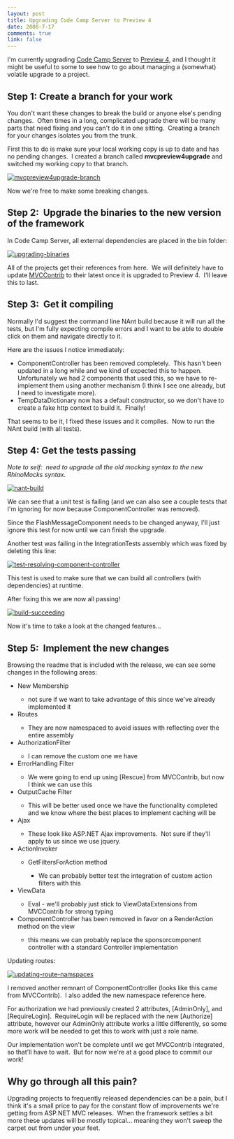 ```yaml
--- 
layout: post
title: Upgrading Code Camp Server to Preview 4
date: 2008-7-17
comments: true
link: false
---
```

<p>I'm currently upgrading <a href="http://codecampserver.org">Code Camp Server</a> to <a href="http://codeplex.com/aspnet">Preview 4</a>, and I thought it might be useful to some to see how to go about managing a (somewhat) volatile upgrade to a project.</p> <h2>Step 1: Create a branch for your work</h2> <p>You don't want these changes to break the build or anyone else's pending changes.&nbsp; Often times in a long, complicated upgrade there will be many parts that need fixing and you can't do it in one sitting.&nbsp; Creating a branch for your changes isolates you from the trunk.</p> <p>First this to do is make sure your local working copy is up to date and has no pending changes.&nbsp; I created a branch called <strong>mvcpreview4upgrade</strong> and switched my working copy to that branch.</p> <p><a href="http://flux88.com/uploads/UpgradingCodeCampServertoPreview4_13E84/mvcpreview4upgradebranch.png"><img src="/images/mvcpreview4upgradebranch_thumb.png" alt="mvcpreview4upgrade-branch"  border="0" /></a> </p> <p>Now we're free to make some breaking changes.</p> <h2>Step 2:&nbsp; Upgrade the binaries to the new version of the framework</h2> <p>In Code Camp Server, all external dependencies are placed in the bin folder:</p> <p><a href="http://flux88.com/uploads/UpgradingCodeCampServertoPreview4_13E84/upgradingbinaries.png"><img src="/images/upgradingbinaries_thumb.png" alt="upgrading-binaries"  border="0" /></a> </p> <p>All of the projects get their references from here.&nbsp; We will definitely have to update <a href="http://mvccontrib.org">MVCContrib</a> to their latest once it is upgraded to Preview 4.&nbsp; I'll leave this to last.</p> <h2>Step 3:&nbsp; Get it compiling</h2> <p>Normally I'd suggest the command line NAnt build because it will run all the tests, but I'm fully expecting compile errors and I want to be able to double click on them and navigate directly to it.</p> <p>Here are the issues I notice immediately:</p> <ul> <li>ComponentController has been removed completely.&nbsp; This hasn't been updated in a long while and we kind of expected this to happen.&nbsp; Unfortunately we had 2 components that used this, so we have to re-implement them using another mechanism (I think I see one already, but I need to investigate more).</li> <li>TempDataDictionary now has a default constructor, so we don't have to create a fake http context to build it.&nbsp; Finally!</li></ul> <p>That seems to be it, I fixed these issues and it compiles.&nbsp; Now to run the NAnt build (with all tests).</p> <h2>Step 4: Get the tests passing</h2> <p><em>Note to self:&nbsp; need to upgrade all the old mocking syntax to the new RhinoMocks syntax.</em></p> <p><a href="http://flux88.com/uploads/UpgradingCodeCampServertoPreview4_13E84/nantbuild.png"><img src="/images/nantbuild_thumb.png" alt="nant-build"  border="0" /></a> </p> <p>We can see that a unit test is failing (and we can also see a couple tests that I'm ignoring for now because ComponentController was removed).</p> <p>Since the FlashMessageComponent needs to be changed anyway, I'll just ignore this test for now until we can finish the upgrade.</p> <p>Another test was failing in the IntegrationTests assembly which was fixed by deleting this line:</p> <p><a href="http://flux88.com/uploads/UpgradingCodeCampServertoPreview4_13E84/testresolvingcomponentcontroller.png"><img src="/images/testresolvingcomponentcontroller_thumb.png" alt="test-resolving-component-controller"  border="0" /></a> </p> <p>This test is used to make sure that we can build all controllers (with dependencies) at runtime.</p> <p>After fixing this we are now all passing!</p> <p><a href="http://flux88.com/uploads/UpgradingCodeCampServertoPreview4_13E84/buildsucceeding.png"><img src="/images/buildsucceeding_thumb.png" alt="build-succeeding"  border="0" /></a> </p> <p>Now it's time to take a look at the changed features...</p> <h2>Step 5:&nbsp; Implement the new changes</h2> <p>Browsing the readme that is included with the release, we can see some changes in the following areas:</p> <ul> <li>New Membership</li> <ul> <li>not sure if we want to take advantage of this since we've already implemented it</li></ul> <li>Routes</li> <ul> <li>They are now namespaced to avoid issues with reflecting over the entire assembly</li></ul> <li>AuthorizationFilter</li> <ul> <li>I can remove the custom one we have</li></ul> <li>ErrorHandling Filter</li> <ul> <li>We were going to end up using [Rescue] from MVCContrib, but now I think we can use this</li></ul> <li>OutputCache Filter</li> <ul> <li>This will be better used once we have the functionality completed and we know where the best places to implement caching will be</li></ul> <li>Ajax</li> <ul> <li>These look like ASP.NET Ajax improvements.&nbsp; Not sure if they'll apply to us since we use jquery.</li></ul> <li>ActionInvoker</li> <ul> <li>GetFiltersForAction method</li> <ul> <li>We can probably better test the integration of custom action filters with this</li></ul></ul> <li>ViewData</li> <ul> <li>Eval - we'll probably just stick to ViewDataExtensions from MVCContrib for strong typing</li></ul> <li>ComponentController has been removed in favor on a RenderAction method on the view</li> <ul> <li>this means we can probably replace the sponsorcomponent controller with a standard Controller implementation</li></ul></ul> <p>Updating routes:</p> <p><a href="http://flux88.com/uploads/UpgradingCodeCampServertoPreview4_13E84/updatingroutenamspaces.png"><img src="/images/updatingroutenamspaces_thumb.png" alt="updating-route-namspaces"  border="0" /></a> </p> <p>I removed another remnant of ComponentController (looks like this came from MVCContrib).&nbsp; I also added the new namespace reference here.</p> <p>For authorization we had previously created 2 attributes, [AdminOnly], and [RequireLogin].&nbsp; RequireLogin will be replaced with the new [Authorize] attribute, however our AdminOnly attribute works a little differently, so some more work will be needed to get this to work with just a role name.</p> <p>Our implementation won't be complete until we get MVCContrib integrated, so that'll have to wait.&nbsp; But for now we're at a good place to commit our work!</p> <h2>Why go through all this pain?</h2> <p>Upgrading projects to frequently released dependencies can be a pain, but I think it's a small price to pay for the constant flow of improvements we're getting from ASP.NET MVC releases.&nbsp; When the framework settles a bit more these updates will be mostly topical... meaning they won't sweep the carpet out from under your feet.</p>
